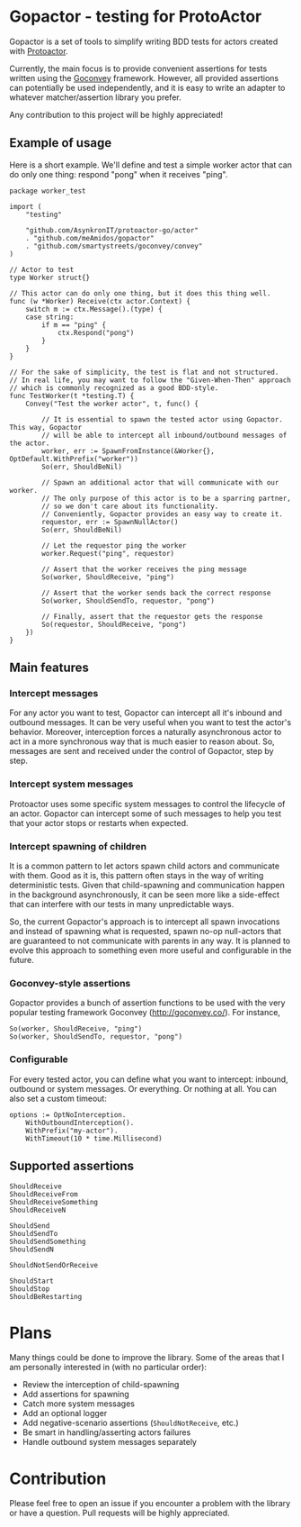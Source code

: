 # Gopactor - testing for ProtoActor
Gopactor is a set of tools to simplify writing BDD tests for actors created with [Protoactor](https://github.com/AsynkronIT/protoactor-go).

Currently, the main focus is to provide convenient assertions for tests written using the [Goconvey](http://goconvey.co/) framework. However, all provided assertions can potentially be used independently, and it is easy to write an adapter to whatever matcher/assertion library you prefer.

Any contribution to this project will be highly appreciated!

## Example of usage
Here is a short example. We'll define and test a simple worker actor that can do only one thing: respond "pong" when it receives "ping".

```
package worker_test

import (
    "testing"

    "github.com/AsynkronIT/protoactor-go/actor"
    . "github.com/meAmidos/gopactor"
    . "github.com/smartystreets/goconvey/convey"
)

// Actor to test
type Worker struct{}

// This actor can do only one thing, but it does this thing well.
func (w *Worker) Receive(ctx actor.Context) {
    switch m := ctx.Message().(type) {
    case string:
        if m == "ping" {
            ctx.Respond("pong")
        }
    }
}

// For the sake of simplicity, the test is flat and not structured.
// In real life, you may want to follow the "Given-When-Then" approach
// which is commonly recognized as a good BDD-style.
func TestWorker(t *testing.T) {
    Convey("Test the worker actor", t, func() {

        // It is essential to spawn the tested actor using Gopactor. This way, Gopactor
        // will be able to intercept all inbound/outbound messages of the actor.
        worker, err := SpawnFromInstance(&Worker{}, OptDefault.WithPrefix("worker"))
        So(err, ShouldBeNil)

        // Spawn an additional actor that will communicate with our worker.
        // The only purpose of this actor is to be a sparring partner,
        // so we don't care about its functionality.
        // Conveniently, Gopactor provides an easy way to create it.
        requestor, err := SpawnNullActor()
        So(err, ShouldBeNil)

        // Let the requestor ping the worker
        worker.Request("ping", requestor)

        // Assert that the worker receives the ping message
        So(worker, ShouldReceive, "ping")

        // Assert that the worker sends back the correct response
        So(worker, ShouldSendTo, requestor, "pong")

        // Finally, assert that the requestor gets the response
        So(requestor, ShouldReceive, "pong")
    })
}
```

## Main features
### Intercept messages
For any actor you want to test, Gopactor can intercept all it's inbound and outbound messages. It can be very useful when you want to test the actor's behavior. Moreover, interception forces a naturally asynchronous actor to act in a more synchronous way that is much easier to reason about. So, messages are sent and received under the control of Gopactor, step by step.

### Intercept system messages
Protoactor uses some specific system messages to control the lifecycle of an actor. Gopactor can intercept some of such messages to help you test that your actor stops or restarts when expected.

### Intercept spawning of children
It is a common pattern to let actors spawn child actors and communicate with them. Good as it is, this pattern often stays in the way of writing deterministic tests. Given that child-spawning and communication happen in the background asynchronously, it can be seen more like a side-effect that can interfere with our tests in many unpredictable ways.

So, the current Gopactor's approach is to intercept all spawn invocations and instead of spawning what is requested, spawn no-op null-actors that are guaranteed to not communicate with parents in any way. It is planned to evolve this approach to something even more useful and configurable in the future.

### Goconvey-style assertions
Gopactor provides a bunch of assertion functions to be used with the very popular testing framework Goconvey (http://goconvey.co/). For instance,

```
So(worker, ShouldReceive, "ping")
So(worker, ShouldSendTo, requestor, "pong")
```

### Configurable
For every tested actor, you can define what you want to intercept: inbound, outbound or system messages. Or everything. Or nothing at all. You can also set a custom timeout:

```
options := OptNoInterception.
    WithOutboundInterception().
    WithPrefix("my-actor").
    WithTimeout(10 * time.Millisecond)
```

## Supported assertions
```
ShouldReceive
ShouldReceiveFrom
ShouldReceiveSomething
ShouldReceiveN

ShouldSend
ShouldSendTo
ShouldSendSomething
ShouldSendN

ShouldNotSendOrReceive

ShouldStart
ShouldStop
ShouldBeRestarting
```

# Plans
Many things could be done to improve the library. Some of the areas that I am personally interested in (with no particular order):
- Review the interception of child-spawning
- Add assertions for spawning
- Catch more system messages
- Add an optional logger
- Add negative-scenario assertions (`ShouldNotReceive`, etc.)
- Be smart in handling/asserting actors failures
- Handle outbound system messages separately

# Contribution
Please feel free to open an issue if you encounter a problem with the library or have a question. Pull requests will be highly appreciated.
